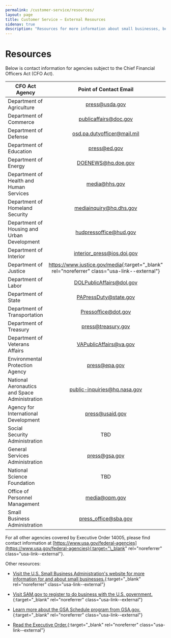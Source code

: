 ```yaml
---
permalink: /customer-service/resources/
layout: page
title: Customer Service – External Resources
sidenav: true
description: "Resources for more information about small businesses, becoming a government contractor, and GSA Schedules."
---
```


# Resources

Below is contact information for agencies subject to the Chief Financial Officers Act (CFO Act).

| CFO Act Agency                                |                                     Point of Contact Email                                     |
| --------------------------------------------- | :--------------------------------------------------------------------------------------------: |
| Department of Agriculture                     |                                        <press@usda.gov>                                        |
| Department of Commerce                        |                                    <publicaffairs@doc.gov>                                     |
| Department of Defense                         |                                 <osd.pa.dutyofficer@mail.mil>                                  |
| Department of Education                       |                                         <press@ed.gov>                                         |
| Department of Energy                          |                                      <DOENEWS@hq.doe.gov>                                      |
| Department of Health and Human Services       |                                        <media@hhs.gov>                                         |
| Department of Homeland Security               |                                   <mediainquiry@hq.dhs.gov>                                    |
| Department of Housing and Urban Development   |                                    <hudpressoffice@hud.gov>                                    |
| Department of Interior                        |                                  <interior_press@ios.doi.gov>                                  |
| Department of Justice                         | <https://www.justice.gov/media>{:target="\_blank" rel="noreferrer" class="usa-link--external"} |
| Department of Labor                           |                                   <DOLPublicAffairs@dol.gov>                                   |
| Department of State                           |                                    <PAPressDuty@state.gov>                                     |
| Department of Transportation                  |                                     <Pressoffice@dot.gov>                                      |
| Department of Treasury                        |                                      <press@treasury.gov>                                      |
| Department of Veterans Affairs                |                                    <VAPublicAffairs@va.gov>                                    |
| Environmental Protection Agency               |                                        <press@epa.gov>                                         |
| National Aeronautics and Space Administration |                                 <public-inquiries@hq.nasa.gov>                                 |
| Agency for International Development          |                                       <press@usaid.gov>                                        |
| Social Security Administration                |                                              TBD                                               |
| General Services Administration               |                                        <press@gsa.gov>                                         |
| National Science Foundation                   |                                              TBD                                               |
| Office of Personnel Management                |                                        <media@opm.gov>                                         |
| Small Business Administration                 |                                     <press_office@sba.gov>                                     |

For all other agencies covered by Executive Order 14005, please find contact information at [https://www.usa.gov/federal-agencies](https://www.usa.gov/federal-agencies){:target="\_blank" rel="noreferrer" class="usa-link--external"}.

Other resources:

- [Visit the U.S. Small Business Administration's website for more information for and about small businesses.](https://www.sba.gov/){:target="\_blank" rel="noreferrer" class="usa-link--external"}

- [Visit SAM.gov to register to do business with the U.S. government.](https://www.sam.gov){:target="\_blank" rel="noreferrer" class="usa-link--external"}

- [Learn more about the GSA Schedule program from GSA.gov.](https://www.gsa.gov){:target="\_blank" rel="noreferrer" class="usa-link--external"}

- [Read the Executive Order.](https://www.whitehouse.gov/briefing-room/statements-releases/2021/01/25/president-biden-to-sign-executive-order-strengthening-buy-american-provisions-ensuring-future-of-america-is-made-in-america-by-all-of-americas-workers/){:target="\_blank" rel="noreferrer" class="usa-link--external"}
